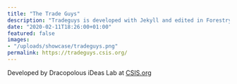 ```yaml
---
title: "The Trade Guys"
description: "Tradeguys is developed with Jekyll and edited in Forestry"
date: "2020-02-11T18:26:00+01:00"
featured: false
images:
- "/uploads/showcase/tradeguys.png"
permalink: https://tradeguys.csis.org/
---
```

Developed by Dracopolous iDeas Lab at [CSIS.org](https://csis.org)
